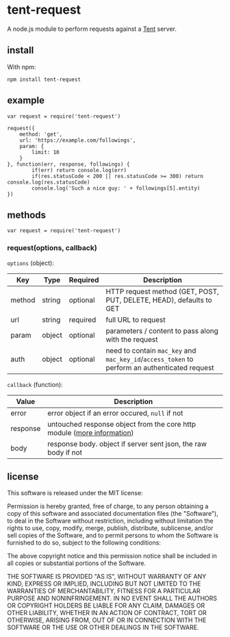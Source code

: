 # tent-request
A node.js module to perform requests against a [Tent](https://tent.io) server.

## install
With npm:
```
npm install tent-request
```

## example
```
var request = require('tent-request')

request({
	method: 'get',
	url: 'https://example.com/followings',
	param: {
		limit: 10
	}
}, function(err, response, followings) {
    	if(err) return console.log(err)
    	if(res.statusCode < 200 || res.statusCode >= 300) return console.log(res.statusCode)
    	console.log('Such a nice guy: ' + followings[5].entity)
})
```

## methods

```
var request = require('tent-request')
```

### request(options, callback)
`options` (object):

 Key | Type |Required | Description
 --- | --- | --- | --- 
method | string | optional | HTTP request method (GET, POST, PUT, DELETE, HEAD), defaults to GET
url | string | required | full URL to request
param | object | optional | parameters / content to pass along with the request
auth | object | optional | need to contain `mac_key` and `mac_key_id`/`access_token` to perform an authenticated request

`callback` (function):

Value | Description
--- | ---
error | error object if an error occured, `null` if not
response | untouched response object from the core http module ([more information](http://nodejs.org/api/http.html#http_http_incomingmessage))
body | response body. object if server sent json, the raw body if not

## license
This software is released under the MIT license:

Permission is hereby granted, free of charge, to any person obtaining a copy of
this software and associated documentation files (the "Software"), to deal in
the Software without restriction, including without limitation the rights to
use, copy, modify, merge, publish, distribute, sublicense, and/or sell copies of
the Software, and to permit persons to whom the Software is furnished to do so,
subject to the following conditions:

The above copyright notice and this permission notice shall be included in all
copies or substantial portions of the Software.

THE SOFTWARE IS PROVIDED "AS IS", WITHOUT WARRANTY OF ANY KIND, EXPRESS OR
IMPLIED, INCLUDING BUT NOT LIMITED TO THE WARRANTIES OF MERCHANTABILITY, FITNESS
FOR A PARTICULAR PURPOSE AND NONINFRINGEMENT. IN NO EVENT SHALL THE AUTHORS OR
COPYRIGHT HOLDERS BE LIABLE FOR ANY CLAIM, DAMAGES OR OTHER LIABILITY, WHETHER
IN AN ACTION OF CONTRACT, TORT OR OTHERWISE, ARISING FROM, OUT OF OR IN
CONNECTION WITH THE SOFTWARE OR THE USE OR OTHER DEALINGS IN THE SOFTWARE.